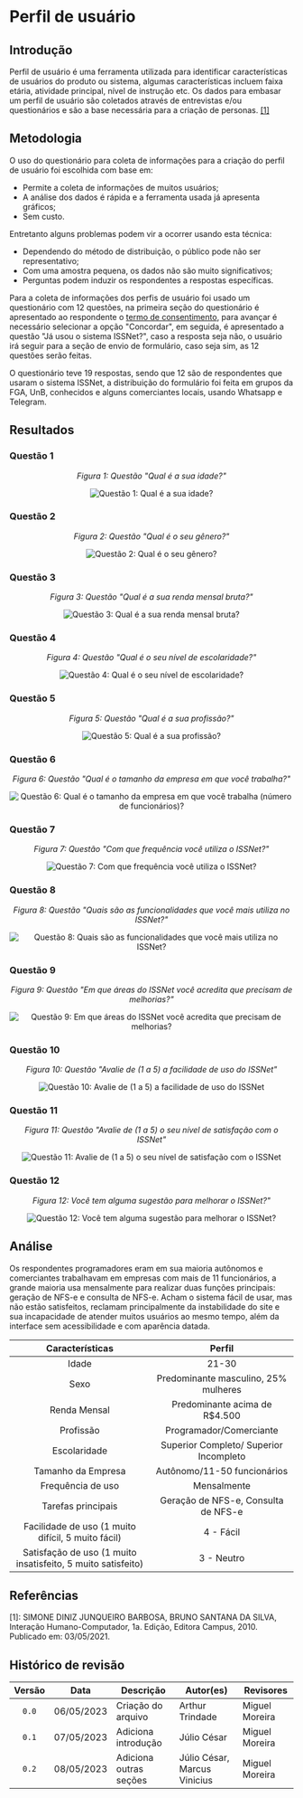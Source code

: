 # Perfil de usuário
## Introdução

Perfil de usuário é uma ferramenta utilizada para identificar características de usuários do produto ou sistema, algumas características incluem faixa etária, atividade principal, nível de instrução etc. Os dados para embasar um perfil de usuário são coletados através de entrevistas e/ou questionários e são a base necessária para a criação de personas. <a href="#simone">[1]</a>

## Metodologia

O uso do questionário para coleta de informações para a criação do perfil de usuário foi escolhida com base em:
- Permite a coleta de informações de muitos usuários;
- A análise dos dados é rápida e a ferramenta usada já apresenta gráficos;
- Sem custo.

Entretanto alguns problemas podem vir a ocorrer usando esta técnica:
- Dependendo do método de distribuição, o público pode não ser representativo;
- Com uma amostra pequena, os dados não são muito significativos;
- Perguntas podem induzir os respondentes a respostas específicas.

Para a coleta de informações dos perfis de usuário foi usado um questionário com 12 questões, na primeira seção do questionário é apresentado ao respondente o [termo de consentimento](./aspectos_eticos.md), para avançar é necessário selecionar a opção "Concordar", em seguida, é apresentado a questão "Já usou o sistema ISSNet?", caso a resposta seja não, o usuário irá seguir para a seção de envio de formulário, caso seja sim, as 12 questões serão feitas.

O questionário teve 19 respostas, sendo que 12 são de respondentes que usaram o sistema ISSNet, a distribuição do formulário foi feita em grupos da FGA, UnB, conhecidos e alguns comerciantes locais, usando Whatsapp e Telegram.


## Resultados

### Questão 1

<center>

*Figura 1: Questão "Qual é a sua idade?"*

![Questão 1: Qual é a sua idade?](../img/questionario/questao1.png)

</center>

### Questão 2

<center>

*Figura 2: Questão "Qual é o seu gênero?"*

![Questão 2: Qual é o seu gênero?](../img/questionario/questao2.png)

</center>

### Questão 3

<center>

*Figura 3: Questão "Qual é a sua renda mensal bruta?"*

![Questão 3: Qual é a sua renda mensal bruta?](../img/questionario/questao3.png)


</center>

### Questão 4

<center>

*Figura 4: Questão "Qual é o seu nível de escolaridade?"*

![Questão 4: Qual é o seu nível de escolaridade?](../img/questionario/questao4.png)


</center>

### Questão 5

<center>

*Figura 5: Questão "Qual é a sua profissão?"*

![Questão 5: Qual é a sua profissão?](../img/questionario/questao5.png)

</center>

### Questão 6

<center>

*Figura 6: Questão "Qual é o tamanho da empresa em que você trabalha?"*

![Questão 6: Qual é o tamanho da empresa em que você trabalha (número de funcionários)?](../img/questionario/questao6.png)

</center>

### Questão 7

<center>

*Figura 7: Questão "Com que frequência você utiliza o ISSNet?"*

![Questão 7: Com que frequência você utiliza o ISSNet?](../img/questionario/questao7.png)

</center>

### Questão 8

<center>

*Figura 8: Questão "Quais são as funcionalidades que você mais utiliza no ISSNet?"*

![Questão 8: Quais são as funcionalidades que você mais utiliza no ISSNet?](../img/questionario/questao8.png)

</center>

### Questão 9

<center>

*Figura 9: Questão "Em que áreas do ISSNet você acredita que precisam de melhorias?"*

![Questão 9: Em que áreas do ISSNet você acredita que precisam de melhorias?](../img/questionario/questao9.png)

</center>

### Questão 10

<center>

*Figura 10: Questão "Avalie de (1 a 5) a facilidade de uso do ISSNet"*

![Questão 10: Avalie de (1 a 5) a facilidade de uso do ISSNet](../img/questionario/questao10.png)

</center>

### Questão 11

<center>

*Figura 11: Questão "Avalie de (1 a 5) o seu nível de satisfação com o ISSNet"*

![Questão 11: Avalie de (1 a 5) o seu nível de satisfação com o ISSNet](../img/questionario/questao11.png)

</center>

### Questão 12

<center>

*Figura 12: Você tem alguma sugestão para melhorar o ISSNet?"*

![Questão 12: Você tem alguma sugestão para melhorar o ISSNet?](../img/questionario/questao12.png)

</center>


## Análise

Os respondentes programadores eram em sua maioria autônomos e comerciantes trabalhavam em empresas com mais de 11 funcionários, a grande maioria usa mensalmente para realizar duas funções principais: geração de NFS-e e consulta de NFS-e. Acham o sistema fácil de usar, mas não estão satisfeitos, reclamam principalmente da instabilidade do site e sua incapacidade de atender muitos usuários ao mesmo tempo, além da interface sem acessibilidade e com aparência datada.

| Características | Perfil |
| :---:           | :---:  |
|Idade | 21-30 |
|Sexo|Predominante masculino, 25% mulheres|
|Renda Mensal|Predominante acima de R$4.500|
|Profissão|Programador/Comerciante|
|Escolaridade| Superior Completo/ Superior Incompleto|
|Tamanho da Empresa| Autônomo/11-50 funcionários|
|Frequência de uso| Mensalmente|
|Tarefas principais|Geração de NFS-e, Consulta de NFS-e|
|Facilidade de uso (1 muito difícil, 5 muito fácil)|4 - Fácil|
|Satisfação de uso (1 muito insatisfeito, 5 muito satisfeito)|3 - Neutro|

## Referências
<span id="simone">[1]: SIMONE DINIZ JUNQUEIRO BARBOSA, BRUNO SANTANA DA SILVA, Interação Humano-Computador, 1a.
Edição, Editora Campus, 2010. Publicado em: 03/05/2021.</span>

<!-- ## Bibliografia -->
<!-- FONTES CONSULTADAS DURANTE A ELABORAÇÃO DO TEXTO, CITADAS OU NÃO -->

## Histórico de revisão

| Versão     | Data        | Descrição            | Autor(es)                          | Revisores  |
| :--------: | :---------: | -------------------- | ---------------------------------- | ---------- |
| `0.0`      |  06/05/2023 | Criação do arquivo   | Arthur Trindade                | Miguel Moreira |
| `0.1`      |  07/05/2023 | Adiciona introdução  | Júlio César                    | Miguel Moreira |
| `0.2`      |  08/05/2023 | Adiciona outras seções | Júlio César, Marcus Vinicius | Miguel Moreira |